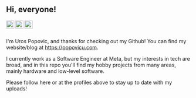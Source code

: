 ## Hi, everyone!

<a href="https://twitter.com/popovicu94">
<img align="left" alt="Uros Popovic | Twitter" width="22px" src="https://cdn.jsdelivr.net/npm/simple-icons@v3/icons/twitter.svg" />
</a>
<a href="https://www.linkedin.com/in/upopovic/">
<img align="left" alt="Uros Popovic | LinkedIn" width="22px" src="https://cdn.jsdelivr.net/npm/simple-icons@v3/icons/linkedin.svg" />
</a>
<a href="https://reddit.com/u/urosp/">
<img align="left" alt="Uros Popovic | Reddit" width="22px" src="https://cdn.jsdelivr.net/npm/simple-icons@v3/icons/reddit.svg" />
</a>
<br />
<br />

I'm Uros Popovic, and thanks for checking out my Github! You can find my website/blog at https://popovicu.com.

I currently work as a Software Engineer at Meta, but my interests in tech are broad, and in this repo you'll find my hobby projects from many areas, mainly hardware and low-level software.

Please follow here or at the profiles above to stay up to date with my uploads!
